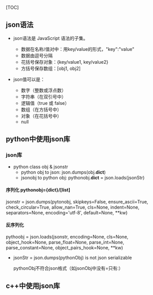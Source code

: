 [TOC]

## json语法
- json语法是 JavaScript 语法的子集。
	- 数据在名称/值对中：用key/value的形式，"key":"value"
	- 数据由逗号分隔
	- 花括号保存对象：{key/value1, key/value2}
	- 方括号保存数组：[obj1, obj2]


- json值可以是：
	- 数字（整数或浮点数）
	- 字符串（在双引号中）
	- 逻辑值（true 或 false）
	- 数组（在方括号中）
	- 对象（在花括号中）
	- null
	

## python中使用json库
### json库

- python class obj & jsonstr
	- python obj to json: json.dumps(obj.__dict__)
	- jsonobj to python obj: pythonobj.__dict__ = json.loads(jsonStr)

#### 序列化  pythonobj={dict}/[list]
jsonstr = json.dumps(pytonobj, skipkeys=False, ensure_ascii=True, check_circular=True, allow_nan=True, cls=None, indent=None, separators=None, encoding='utf-8', default=None, **kw)


#### 反序列化
pythoobj = json.loads(jsonstr, encoding=None, cls=None, object_hook=None, parse_float=None, parse_int=None, parse_constant=None, object_pairs_hook=None, **kw)

		
- jsonStr = json.dumps(pythonObj) is not json serializable

	pythonObj不符合json格式（如jsonObj中没有=只有:）
	



## c++中使用json库


